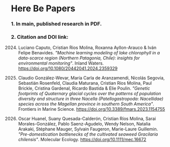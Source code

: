 <h1 align="left">Here Be Papers</h1>
<h3 align="left">1. In main, published research in PDF.</h3>
<h3 align="left">2. Citation and DOI link:</h3>
<m3 align="left">

2024. Luciano Caputo, Cristian Rios Molina, Roxanna Ayllon-Arauco & Iván Felipe Benavides. _"Machine learning modeling of lake chlorophyll in a data-scarce region (Northern Patagonia, Chile): insights for environmental monitoring"_. Inland Waters. https://doi.org/10.1080/20442041.2024.2359329

2023. Claudio González-Wevar, María Carla de Aranzamendi, Nicolás Segovia, Sebastián Rosenfeld, Claudia Maturana, Cristian Ríos Molina, Paul Brickle, Cristina Gardenal, Ricardo Bastida & Elie Poulin. _"Genetic footprints of Quaternary glacial cycles over the patterns of population diversity and structure in three Nacella (Patellogastropoda: Nacellidae) species across the Magellan province in southern South America"_. Frontiers in Marine Science. https://doi.org/10.3389/fmars.2023.1154755

2022. Oscar Huanel, Suany Quesada-Calderón, Cristian Ríos Molina, Sarai Morales-González, Pablo Saenz-Agudelo, Wendy Nelson, Natalia Arakaki, Stéphane Mauger, Sylvain Faugeron, Marie-Laure Guillemin. _"Pre-domestication bottlenecks of the cultivated seaweed Gracilaria chilensis"_. Molecular Ecology. https://doi.org/10.1111/mec.16672
</m3>
